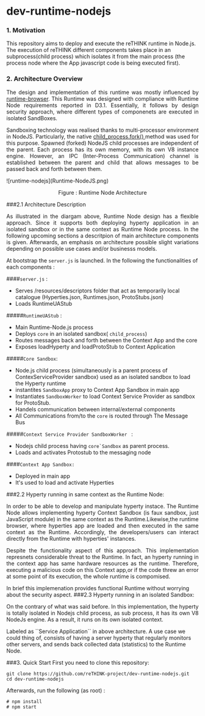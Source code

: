 # dev-runtime-nodejs
### 1. Motivation
This repository  aims to deploy and execute the reTHINK runtime in Node.js. The execution of reTHINK different components takes place in an subprocess(child process) which isolates it from the main process (the process node where the App javascript code is being executed first).
### 2. Architecture Overview
<p align= "justify">The design and implementation of this runtime was mostly influenced by <a href="https://github.com/reTHINK-project/dev-runtime-browser" rel="nofollow">runtime-browser</a>. This Runtime was designed with compliance with Runtime Node requirements reported in D3.1. Essentially, it follows by design security approach, where different types of componenets are executed in isolated SandBoxes.
</p>
<p align= "justify"> Sandboxing technology was realised thanks to multi-processor environment in NodeJS. Particularly, the native  <a href = "https://nodejs.org/api/child_process.html#child_process_child_process_fork_modulepath_args_options" rel="nofollow"> child_process.fork() </a> method was used for this purpose. Spawned (forked) NodeJS child processes are independent of the parent. Each process has its own memory, with its own V8 instance engine. However, an IPC (Inter-Process Communication) channel is established between the parent and child that allows messages to be passed back and forth between them.
</p>
![runtime-nodejs](Runtime-NodeJS.png)
<p align="center">
  Figure : Runtime Node Architecture
</p> 


###2.1 Architecture Description 
<p align="justify">As illustrated in the diargam above, Runtime Node design has a flexible approach. Since it supports both deploying hyperty application in an isolated sandbox or in the same context as Runtime Node process. 
In the following upcoming sections a descritpion of main architecture components is given. Afterwards, an emphasis on architecture possible slight variations depending on possible use cases and/or businesss models.</p>

At bootstrap the `server.js` is launched. In the following the functionalities of each components :

####``server.js`` :
- Serves /resources/descriptors folder that act as temporarily local catalogue (Hyperties.json, Runtimes.json, ProtoStubs.json)
- Loads RuntimeUAStub

#####``RuntimeUAStub`` :
- Main Runtime-Node.js process
- Deploys `core` in an isolated sandbox( ```child_process```)
- Routes messages back and forth between the Context App and the core
- Exposes loadHyperty and loadProtoStub to Context Application

#####``Core Sandbox``:
 - Node.js child process (simultaneously is a parent process of ContexServiceProvider sandbox) used as an isolated sandbox to load  the Hyperty runtime
 - instantites ``SandboxApp`` proxy to Context App Sandbox in main app
 - Instantiates ``SandboxWorker`` to load  Context Service Provider as sandbox for ProtoStub.
 - Handels communication between internal/external components
 - All Communications from/to the ``core`` is routed through The Message Bus
 
#####``Context Service Provider SandboxWorker `` :
- Nodejs child process having ``core`Sandbox`` as parent process.
- Loads and activates Protostub to the messaging node

####``Context App Sandbox:``
- Deployed in main app
- It's used to load and activate Hyperties

###2.2  Hyperty running in same context as the Runtime Node:
<p align="justify">In order to be able to develop and manipulate hyperty instace. The Runtime Node allows implementing hyperty Context Sandbox (is faux sandbox, just JavaScript module) in the same context as the Runtime.Likewise,the runtime browser, where hyperties app are loaded and then executed in the same context as the Runtime. Accordingly, the developers/users can interact directly from the Runtime with hyperties' instances.</p>

<p align="justify">Despite the functionality aspect of this approach. This implementation represnets considerable threat to the Runtime. In fact, an hyperty running in the context app has same hardware resources as the runtime. Therefore, executing a malicious code on this Context app,or if the code threw an error at some point of its execution, the whole runtime is compomised.</p> 
In brief this implemenation provides functional Runtime without worrying about the security aspect.
###2.3  Hyperty running in an isolated Sandbox:
<p align="justify">On the contrary of what was said before. In this implementation, the hyperty is totally isolated in Nodejs child process, as sub process, it has its own V8 NodeJs engine. As a result, it runs on its own isolated context.</p> 
Labeled as  ``Service Application``  in above architecture. A use case we could thing of, consists of having a server hyperty that regularly monitors other servers, and sends back collected data (statistics) to the Runtime Node.

        
###3. Quick Start
First you need to clone this repository:
```
git clone https://github.com/reTHINK-project/dev-runtime-nodejs.git
cd dev-runtime-nodejs
```

Afterwards, run the following (as root) :

```
# npm install
# npm start
```
